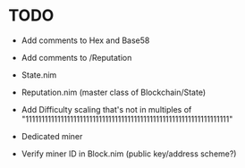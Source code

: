 # TODO

- Add comments to Hex and Base58
- Add comments to /Reputation

- State.nim
- Reputation.nim (master class of Blockchain/State)

- Add Difficulty scaling that's not in multiples of "1111111111111111111111111111111111111111111111111111111111111111"

- Dedicated miner
- Verify miner ID in Block.nim (public key/address scheme?)
